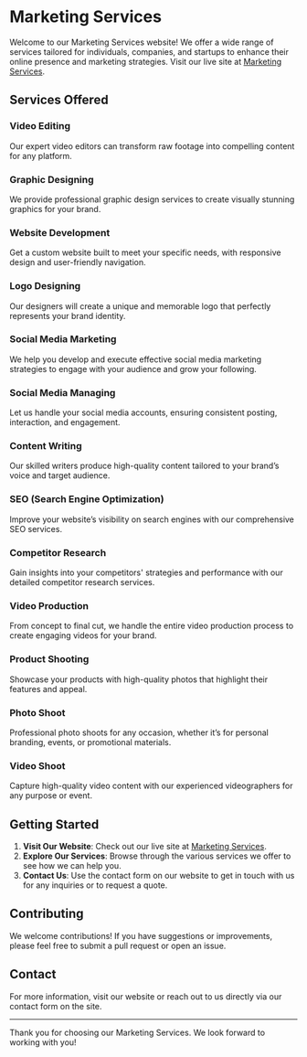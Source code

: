# Marketing Services

Welcome to our Marketing Services website! We offer a wide range of services tailored for individuals, companies, and startups to enhance their online presence and marketing strategies. Visit our live site at [Marketing Services](https://devansh-rawat-gamedev.github.io/Marketing_services/).

## Services Offered

### Video Editing
Our expert video editors can transform raw footage into compelling content for any platform.

### Graphic Designing
We provide professional graphic design services to create visually stunning graphics for your brand.

### Website Development
Get a custom website built to meet your specific needs, with responsive design and user-friendly navigation.

### Logo Designing
Our designers will create a unique and memorable logo that perfectly represents your brand identity.

### Social Media Marketing
We help you develop and execute effective social media marketing strategies to engage with your audience and grow your following.

### Social Media Managing
Let us handle your social media accounts, ensuring consistent posting, interaction, and engagement.

### Content Writing
Our skilled writers produce high-quality content tailored to your brand’s voice and target audience.

### SEO (Search Engine Optimization)
Improve your website’s visibility on search engines with our comprehensive SEO services.

### Competitor Research
Gain insights into your competitors' strategies and performance with our detailed competitor research services.

### Video Production
From concept to final cut, we handle the entire video production process to create engaging videos for your brand.

### Product Shooting
Showcase your products with high-quality photos that highlight their features and appeal.

### Photo Shoot
Professional photo shoots for any occasion, whether it’s for personal branding, events, or promotional materials.

### Video Shoot
Capture high-quality video content with our experienced videographers for any purpose or event.

## Getting Started

1. **Visit Our Website**: Check out our live site at [Marketing Services](https://devansh-rawat-gamedev.github.io/Marketing_services/).
2. **Explore Our Services**: Browse through the various services we offer to see how we can help you.
3. **Contact Us**: Use the contact form on our website to get in touch with us for any inquiries or to request a quote.

## Contributing

We welcome contributions! If you have suggestions or improvements, please feel free to submit a pull request or open an issue.

## Contact

For more information, visit our website or reach out to us directly via our contact form on the site.

---

Thank you for choosing our Marketing Services. We look forward to working with you!
